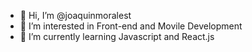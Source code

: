 - 👋 Hi, I’m @joaquinmoralest
- 👀 I’m interested in Front-end and Movile Development
- 🌱 I’m currently learning Javascript and React.js

<!---
joaquinmoralest/joaquinmoralest is a ✨ special ✨ repository because its `README.md` (this file) appears on your GitHub profile.
You can click the Preview link to take a look at your changes.
--->
